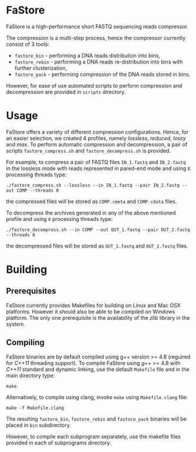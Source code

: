 # FaStore
FaStore is a high-performance short FASTQ sequencing reads compressor.

The compression is a multi-step process, hence the compressor currently consist of 3 tools:

* `fastore_bin` - performing a DNA reads distribution into bins,
* `fastore_rebin` - performing a DNA reads re-distribution into bins with further clusterization,
* `fastore_pack` - performing compression of the DNA reads stored in bins.

However, for ease of use automated scripts to perform compression and decompression are provided in `scripts` directory. 


# Usage

FaStore offers a variety of different compression configurations. Hence, for an easier selection, we created 4 profiles, namely _lossless_, _reduced_, _lossy_ and _max_. To perform automatic compression and decompression, a pair of scripts `fastore_compress.sh` and `fastore_decompress.sh` is provided.

For example, to compress a pair of FASTQ files `IN_1.fastq` and `IN_2.fastq` in the lossless mode with reads represented in pared-end mode and using `8` processing threads type:

    ./fastore_compress.sh --lossless --in IN_1.fastq --pair IN_2.fastq --out COMP --threads 8

the compressed files will be stored as `COMP.cmeta` and `COMP.cdata` files.


To decompress the archives generated in any of the above mentioned profile and using `8` processing threads type:

    ./fastore_decompress.sh --in COMP --out OUT_1.fastq --pair OUT_2.fastq --threads 8

the decompressed files will be stored as `OUT_1.fastq` and `OUT_2.fastq` files.



# Building

## Prerequisites

FaStore currently provides Makefiles for building on Linux and Mac OSX platforms.
However it should also be able to be compiled on Windows platform. 
The only one prerequisite is the availability of the _zlib_ library in the system.


## Compiling

FaStore binaries are by default compiled using g++ version >= 4.8 (reguired for _C++11_ threading support). 
To compile FaStore using _g++_ >= 4.8 with _C++11_ standard and dynamic linking, use the default `Makefile` file and in the main directory type:
    
    make

Alternatively, to compile using clang, invoke `make` using `Makefile.clang` file:

	make -f Makefile.clang

The resulting `fastore_bin`, `fastore_rebin` and `fastore_pack` binaries will be placed in `bin` subdirectory.


However, to compile each subprogram separately, use the makefile files provided in each of subprograms directory.

